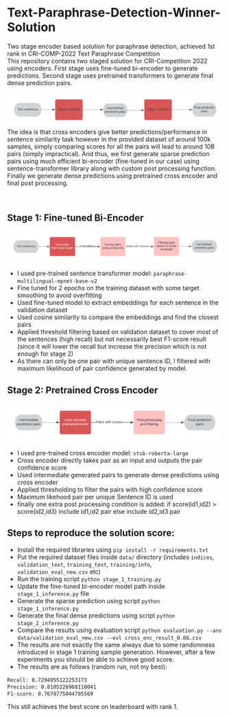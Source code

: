 # Text-Paraphrase-Detection-Winner-Solution
Two stage encoder based solution for paraphrase detection, achieved 1st rank in CRI-COMP-2022 Text Paraphrase Competition
</br>
This repository contains two staged solution for CRI-Competition 2022 using encoders. First stage uses fine-tuned bi-encoder to generate predictions. Second stage uses pretrained transformers to generate final dense prediction pairs.

![main solution](documents/main_sol.png)
The idea is that cross encoders give better predictions/performance in sentence similarity task however in the provided dataset of around 100k samples, simply comparing scores for all the pairs will lead to around 10B pairs (simply impractical). And thus, we first generate sparse prediction pairs using much efficient bi-encoder (fine-tuned in our case) using sentence-transformer library along with custom post processing function. Finally we generate dense predictions using pretrained cross encoder and final post processing. 


</br>

## Stage 1: Fine-tuned Bi-Encoder
![stage 1](documents/stage_1.png)
* I used pre-trained sentence transformer model: `paraphrase-multilingual-mpnet-base-v2`
* Fine tuned for 2 epochs on the training dataset with some target smoothing to avoid overfitting
* Used fine-tuned model to extract embeddings for each sentence in the validation dataset
* Used cosine similarity to compare the embeddings and find the closest pairs
* Applied threshold filtering based on validation dataset to cover most of the sentences (high recall) but not necessarily best F1-score result (since it will lower the recall but increase the precision which is not enough for stage 2)
* As there can only be one pair with unique sentence ID, I filtered with maximum likelihood of pair confidence generated by model. 

## Stage 2: Pretrained Cross Encoder
![stage 2 solution](documents/stage_2.png)
* I used pre-trained cross encoder model: `stsb-roberta-large`
* Cross encoder directly takes pair as an input and outputs the pair confidence score
* Used intermediate generated pairs to generate dense predictions using cross encoder
* Applied thresholding to filter the pairs with high confidence score
* Maximum likehood pair per unique Sentence ID is used
* finally one extra post processing condition is added: if score(id1,id2) > score(id2,id3) include id1,id2 pair else include id2,id3 pair

## Steps to reproduce the solution score:

* Install the required libraries using `pip install -r requirements.txt`
* Put the required dataset files inside `data/` directory (includes `indices`, `validation_text`, `training_text`, `training/info`, `validation_eval_new.csv` etc)
* Run the training script `python stage_1_training.py`
* Update the fine-tuned bi-encoder model path inside `stage_1_inference.py` file
* Generate the sparse prediction using script `python stage_1_inference.py`
* Generate the final dense predictions using script `python stage_2_inference.py`
* Compare the results using evaluation script `python evaluation.py --ans data/validation_eval_new.csv --evl cross_enc_result_0.66.csv`
* The results are not exactly the same always due to some randomness introduced in stage 1 training sample generation. However, after a few experiments you should be able to achieve good score.
* The results are as follows (random run, not my best):
```
Recall: 0.7294955122253173
Precision: 0.8105226960110041
F1-score: 0.7678775044795569
```
This still achieves the best score on leaderboard with rank 1.
